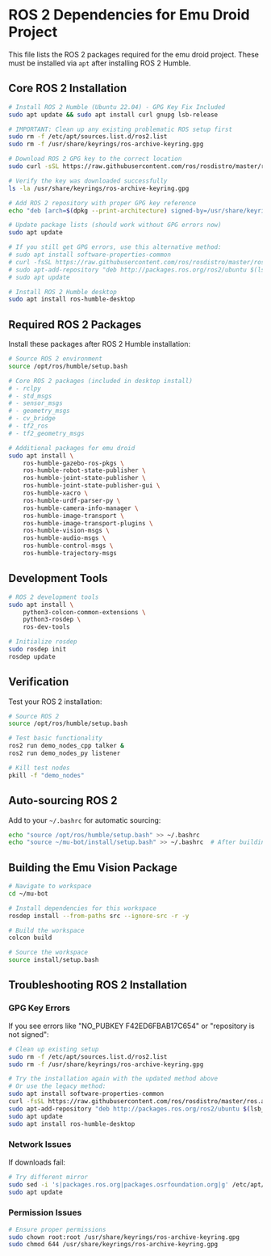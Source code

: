 # ROS 2 Dependencies for Emu Droid Project

This file lists the ROS 2 packages required for the emu droid project.
These must be installed via `apt` after installing ROS 2 Humble.

## Core ROS 2 Installation

```bash
# Install ROS 2 Humble (Ubuntu 22.04) - GPG Key Fix Included
sudo apt update && sudo apt install curl gnupg lsb-release

# IMPORTANT: Clean up any existing problematic ROS setup first
sudo rm -f /etc/apt/sources.list.d/ros2.list
sudo rm -f /usr/share/keyrings/ros-archive-keyring.gpg

# Download ROS 2 GPG key to the correct location
sudo curl -sSL https://raw.githubusercontent.com/ros/rosdistro/master/ros.key -o /usr/share/keyrings/ros-archive-keyring.gpg

# Verify the key was downloaded successfully
ls -la /usr/share/keyrings/ros-archive-keyring.gpg

# Add ROS 2 repository with proper GPG key reference
echo "deb [arch=$(dpkg --print-architecture) signed-by=/usr/share/keyrings/ros-archive-keyring.gpg] http://packages.ros.org/ros2/ubuntu $(source /etc/os-release && echo $UBUNTU_CODENAME) main" | sudo tee /etc/apt/sources.list.d/ros2.list > /dev/null

# Update package lists (should work without GPG errors now)
sudo apt update

# If you still get GPG errors, use this alternative method:
# sudo apt install software-properties-common
# curl -fsSL https://raw.githubusercontent.com/ros/rosdistro/master/ros.asc | sudo apt-key add -
# sudo apt-add-repository "deb http://packages.ros.org/ros2/ubuntu $(lsb_release -cs) main"
# sudo apt update

# Install ROS 2 Humble desktop
sudo apt install ros-humble-desktop
```

## Required ROS 2 Packages

Install these packages after ROS 2 Humble installation:

```bash
# Source ROS 2 environment
source /opt/ros/humble/setup.bash

# Core ROS 2 packages (included in desktop install)
# - rclpy
# - std_msgs
# - sensor_msgs
# - geometry_msgs
# - cv_bridge
# - tf2_ros
# - tf2_geometry_msgs

# Additional packages for emu droid
sudo apt install \
    ros-humble-gazebo-ros-pkgs \
    ros-humble-robot-state-publisher \
    ros-humble-joint-state-publisher \
    ros-humble-joint-state-publisher-gui \
    ros-humble-xacro \
    ros-humble-urdf-parser-py \
    ros-humble-camera-info-manager \
    ros-humble-image-transport \
    ros-humble-image-transport-plugins \
    ros-humble-vision-msgs \
    ros-humble-audio-msgs \
    ros-humble-control-msgs \
    ros-humble-trajectory-msgs
```

## Development Tools

```bash
# ROS 2 development tools
sudo apt install \
    python3-colcon-common-extensions \
    python3-rosdep \
    ros-dev-tools

# Initialize rosdep
sudo rosdep init
rosdep update
```

## Verification

Test your ROS 2 installation:

```bash
# Source ROS 2
source /opt/ros/humble/setup.bash

# Test basic functionality
ros2 run demo_nodes_cpp talker &
ros2 run demo_nodes_py listener

# Kill test nodes
pkill -f "demo_nodes"
```

## Auto-sourcing ROS 2

Add to your `~/.bashrc` for automatic sourcing:

```bash
echo "source /opt/ros/humble/setup.bash" >> ~/.bashrc
echo "source ~/mu-bot/install/setup.bash" >> ~/.bashrc  # After building workspace
```

## Building the Emu Vision Package

```bash
# Navigate to workspace
cd ~/mu-bot

# Install dependencies for this workspace
rosdep install --from-paths src --ignore-src -r -y

# Build the workspace
colcon build

# Source the workspace
source install/setup.bash
```

## Troubleshooting ROS 2 Installation

### GPG Key Errors
If you see errors like "NO_PUBKEY F42ED6FBAB17C654" or "repository is not signed":

```bash
# Clean up existing setup
sudo rm -f /etc/apt/sources.list.d/ros2.list
sudo rm -f /usr/share/keyrings/ros-archive-keyring.gpg

# Try the installation again with the updated method above
# Or use the legacy method:
sudo apt install software-properties-common
curl -fsSL https://raw.githubusercontent.com/ros/rosdistro/master/ros.asc | sudo apt-key add -
sudo apt-add-repository "deb http://packages.ros.org/ros2/ubuntu $(lsb_release -cs) main"
sudo apt update
sudo apt install ros-humble-desktop
```

### Network Issues
If downloads fail:
```bash
# Try different mirror
sudo sed -i 's|packages.ros.org|packages.osrfoundation.org|g' /etc/apt/sources.list.d/ros2.list
sudo apt update
```

### Permission Issues
```bash
# Ensure proper permissions
sudo chown root:root /usr/share/keyrings/ros-archive-keyring.gpg
sudo chmod 644 /usr/share/keyrings/ros-archive-keyring.gpg
```
